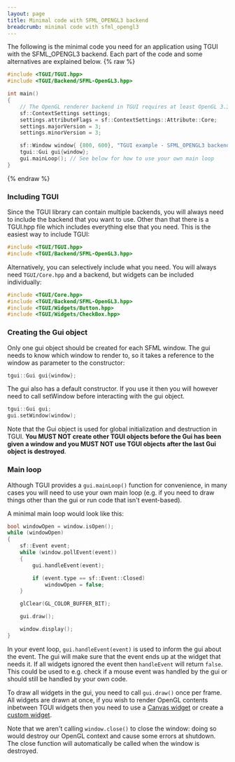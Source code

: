 ```yaml
---
layout: page
title: Minimal code with SFML_OPENGL3 backend
breadcrumb: minimal code with sfml_opengl3
---
```


The following is the minimal code you need for an application using TGUI with the SFML_OPENGL3 backend. Each part of the code and some alternatives are explained below.
{% raw %}
```c++
#include <TGUI/TGUI.hpp>
#include <TGUI/Backend/SFML-OpenGL3.hpp>

int main()
{
    // The OpenGL renderer backend in TGUI requires at least OpenGL 3.3
    sf::ContextSettings settings;
    settings.attributeFlags = sf::ContextSettings::Attribute::Core;
    settings.majorVersion = 3;
    settings.minorVersion = 3;

    sf::Window window{ {800, 600}, "TGUI example - SFML_OPENGL3 backend", sf::Style::Default, settings };
    tgui::Gui gui{window};
    gui.mainLoop(); // See below for how to use your own main loop
}
```
{% endraw %}


### Including TGUI

Since the TGUI library can contain multiple backends, you will always need to include the backend that you want to use. Other than that there is a TGUI.hpp file which includes everything else that you need. This is the easiest way to include TGUI:
```c++
#include <TGUI/TGUI.hpp>
#include <TGUI/Backend/SFML-OpenGL3.hpp>
```

Alternatively, you can selectively include what you need. You will always need `TGUI/Core.hpp` and a backend, but widgets can be included individually:
```c++
#include <TGUI/Core.hpp>
#include <TGUI/Backend/SFML-OpenGL3.hpp>
#include <TGUI/Widgets/Button.hpp>
#include <TGUI/Widgets/CheckBox.hpp>
```


### Creating the Gui object

Only one gui object should be created for each SFML window. The gui needs to know which window to render to, so it takes a reference to the window as parameter to the constructor:
```c++
tgui::Gui gui{window};
```

The gui also has a default constructor. If you use it then you will however need to call setWindow before interacting with the gui object.
```c++
tgui::Gui gui;
gui.setWindow(window);
```

Note that the Gui object is used for global initialization and destruction in TGUI. **You MUST NOT create other TGUI objects before the Gui has been given a window and you MUST NOT use TGUI objects after the last Gui object is destroyed**.


### Main loop

Although TGUI provides a `gui.mainLoop()` function for convenience, in many cases you will need to use your own main loop (e.g. if you need to draw things other than the gui or run code that isn't event-based).

A minimal main loop would look like this:
```c++
bool windowOpen = window.isOpen();
while (windowOpen)
{
    sf::Event event;
    while (window.pollEvent(event))
    {
        gui.handleEvent(event);

        if (event.type == sf::Event::Closed)
            windowOpen = false;
    }

    glClear(GL_COLOR_BUFFER_BIT);

    gui.draw();

    window.display();
}
```

In your event loop, `gui.handleEvent(event)` is used to inform the gui about the event. The gui will make sure that the event ends up at the widget that needs it. If all widgets ignored the event then `handleEvent` will return `false`. This could be used to e.g. check if a mouse event was handled by the gui or should still be handled by your own code.

To draw all widgets in the gui, you need to call `gui.draw()` once per frame. All widgets are drawn at once, if you wish to render OpenGL contents inbetween TGUI widgets then you need to use a [Canvas widget](../canvas/) or create a [custom widget](../custom-widgets).

Note that we aren't calling `window.close()` to close the window: doing so would destroy our OpenGL context and cause some errors at shutdown. The close function will automatically be called when the window is destroyed.
